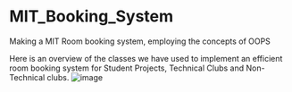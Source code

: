 # MIT_Booking_System
Making a MIT Room booking system, employing the concepts of OOPS

Here is an overview of the classes we have used to implement an efficient room booking system for Student Projects, Technical Clubs and Non-Technical clubs. 
![image](https://user-images.githubusercontent.com/66693577/133459860-6245f6af-d909-4e72-97dc-7e60fda63902.png)



